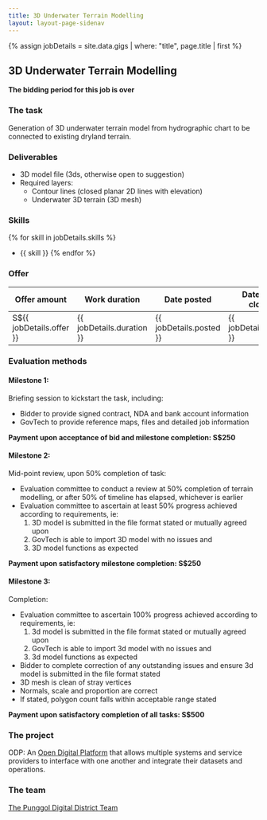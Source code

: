 ```yaml
---
title: 3D Underwater Terrain Modelling
layout: layout-page-sidenav
---
```


{% assign jobDetails = site.data.gigs | where: "title", page.title | first %}

## 3D Underwater Terrain Modelling

**The bidding period for this job is over**

### The task

Generation of 3D underwater terrain model from hydrographic chart to be connected to existing dryland terrain.

### Deliverables

- 3D model file (3ds, otherwise open to suggestion)
- Required layers:
  - Contour lines (closed planar 2D lines with elevation)
  - Underwater 3D terrain (3D mesh)

### Skills

{% for skill in jobDetails.skills %}

- {{ skill }}
  {% endfor %}

### Offer

| Offer amount              | Work duration             | Date posted             | Date offer closes        |
| ------------------------- | ------------------------- | ----------------------- | ------------------------ |
| S\${{ jobDetails.offer }} | {{ jobDetails.duration }} | {{ jobDetails.posted }} | {{ jobDetails.closing }} |

### Evaluation methods

#### Milestone 1:

Briefing session to kickstart the task, including:

- Bidder to provide signed contract, NDA and bank account information
- GovTech to provide reference maps, files and detailed job information

**Payment upon acceptance of bid and milestone completion: S$250**

#### Milestone 2:

Mid-point review, upon 50% completion of task:

- Evaluation committee to conduct a review at 50% completion of terrain modelling, or after 50% of timeline has elapsed, whichever is earlier
- Evaluation committee to ascertain at least 50% progress achieved according to requirements, ie:
  1. 3D model is submitted in the file format stated or mutually agreed upon
  2. GovTech is able to import 3D model with no issues and 
  3. 3D model functions as expected

**Payment upon satisfactory milestone completion: S$250**

#### Milestone 3:

Completion:

- Evaluation committee to ascertain 100% progress achieved according to requirements, ie:
  1. 3d model is submitted in the file format stated or mutually agreed upon
  2. GovTech is able to import 3d model with no issues and
  3. 3d model functions as expected
- Bidder to complete correction of any outstanding issues and ensure 3d model is submitted in the file format stated
- 3D mesh is clean of stray vertices
- Normals, scale and proportion are correct
- If stated, polygon count falls within acceptable range stated

**Payment upon satisfactory completion of all tasks: S$500**

### The project

ODP: An [Open Digital Platform](https://www.tech.gov.sg/media/technews/building-an-operating-system-for-punggol-digital-district) that allows multiple systems and service providers to interface with one another and integrate their datasets and operations.

### The team

[The Punggol Digital District Team](https://www.tech.gov.sg/media/technews/building-an-operating-system-for-punggol-digital-district)
